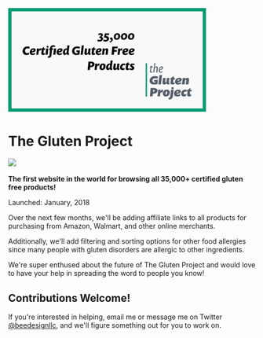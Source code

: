 <img width="80%" style="margin: 0 auto;" alt="the gluten project logo" src="https://github.com/beedesignllc/glutenproject.com/raw/master/static/og-image.png">


# The Gluten Project

<a href="https://zenhub.com"><img src="https://raw.githubusercontent.com/ZenHubIO/support/master/zenhub-badge.png"></a>


**The first website in the world for browsing all 35,000+ certified gluten free products!**

Launched: January, 2018

Over the next few months, we'll be adding affiliate links to all products for purchasing from Amazon, Walmart, and other online merchants.

Additionally, we'll add filtering and sorting options for other food allergies since many people with gluten disorders are allergic to other ingredients.

We're super enthused about the future of The Gluten Project and would love to have your help in spreading the word to people you know!


## Contributions Welcome!

If you're interested in helping, email me or message me on Twitter [@beedesignllc](https://twitter.com/beedesignllc), and we'll figure something out for you to work on.
